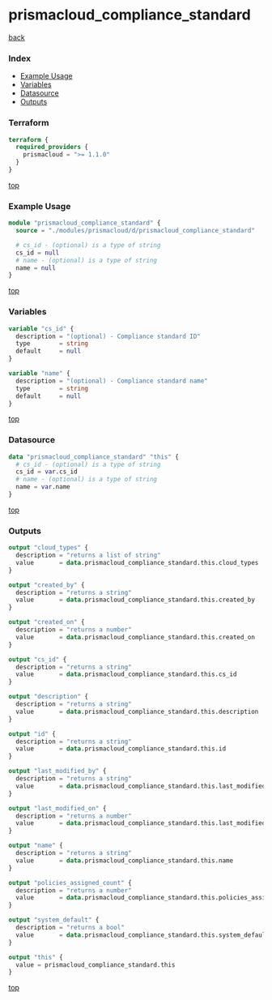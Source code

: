 # prismacloud_compliance_standard

[back](../prismacloud.md)

### Index

- [Example Usage](#example-usage)
- [Variables](#variables)
- [Datasource](#datasource)
- [Outputs](#outputs)

### Terraform

```terraform
terraform {
  required_providers {
    prismacloud = ">= 1.1.0"
  }
}
```

[top](#index)

### Example Usage

```terraform
module "prismacloud_compliance_standard" {
  source = "./modules/prismacloud/d/prismacloud_compliance_standard"

  # cs_id - (optional) is a type of string
  cs_id = null
  # name - (optional) is a type of string
  name = null
}
```

[top](#index)

### Variables

```terraform
variable "cs_id" {
  description = "(optional) - Compliance standard ID"
  type        = string
  default     = null
}

variable "name" {
  description = "(optional) - Compliance standard name"
  type        = string
  default     = null
}
```

[top](#index)

### Datasource

```terraform
data "prismacloud_compliance_standard" "this" {
  # cs_id - (optional) is a type of string
  cs_id = var.cs_id
  # name - (optional) is a type of string
  name = var.name
}
```

[top](#index)

### Outputs

```terraform
output "cloud_types" {
  description = "returns a list of string"
  value       = data.prismacloud_compliance_standard.this.cloud_types
}

output "created_by" {
  description = "returns a string"
  value       = data.prismacloud_compliance_standard.this.created_by
}

output "created_on" {
  description = "returns a number"
  value       = data.prismacloud_compliance_standard.this.created_on
}

output "cs_id" {
  description = "returns a string"
  value       = data.prismacloud_compliance_standard.this.cs_id
}

output "description" {
  description = "returns a string"
  value       = data.prismacloud_compliance_standard.this.description
}

output "id" {
  description = "returns a string"
  value       = data.prismacloud_compliance_standard.this.id
}

output "last_modified_by" {
  description = "returns a string"
  value       = data.prismacloud_compliance_standard.this.last_modified_by
}

output "last_modified_on" {
  description = "returns a number"
  value       = data.prismacloud_compliance_standard.this.last_modified_on
}

output "name" {
  description = "returns a string"
  value       = data.prismacloud_compliance_standard.this.name
}

output "policies_assigned_count" {
  description = "returns a number"
  value       = data.prismacloud_compliance_standard.this.policies_assigned_count
}

output "system_default" {
  description = "returns a bool"
  value       = data.prismacloud_compliance_standard.this.system_default
}

output "this" {
  value = prismacloud_compliance_standard.this
}
```

[top](#index)